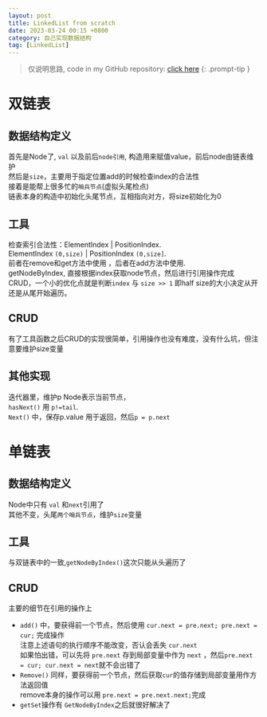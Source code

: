 ```yaml
---
layout: post
title: LinkedList from scratch
date: 2023-03-24 00:15 +0800
category: 自己实现数据结构
tag: [LinkedList]
---
```


> 仅说明思路, code in my GitHub repository: [click here](https://github.com/TonyMarsh-Hub/DataStructure/blob/master/%E6%95%B0%E7%BB%84%E5%92%8C%E9%93%BE%E8%A1%A8/MyLinkedList.java)
{: .prompt-tip }

# 双链表

## 数据结构定义

首先是Node了, `val` 以及前后`node引用`, 构造用来赋值value，前后node由链表维护   
然后是`size`，主要用于指定位置add的时候检查index的合法性    
接着是能帮上很多忙的`哨兵节点`(虚拟头尾检点)  
链表本身的构造中初始化头尾节点，互相指向对方，将size初始化为0

## 工具

检查索引合法性：ElementIndex | PositionIndex.  
ElementIndex  `(0,size)` |  PositionIndex `(0,size]`.   
前者在remove和get方法中使用 ，后者在add方法中使用.  
getNodeByIndex, 直接根据index获取node节点，然后进行引用操作完成CRUD，一个小的优化点就是判断`index` 与 `size >> 1` 即half size的大小决定从开还是从尾开始遍历。

## CRUD

有了工具函数之后CRUD的实现很简单，引用操作也没有难度，没有什么坑，但注意要维护size变量

## 其他实现 

迭代器里，维护p Node表示当前节点，  
`hasNext()` 用  `p!=tail`.  
`Next()` 中，保存p.value 用于返回，然后`p = p.next`

# 单链表

## 数据结构定义

Node中只有 `val` 和`next`引用了   
其他不变，头尾`两个哨兵节点`，维护`size`变量

## 工具

与双链表中的一致,`getNodeByIndex()`这次只能从头遍历了

## CRUD

主要的细节在引用的操作上

+ `add()` 中，要获得前一个节点，然后使用 `cur.next = pre.next; pre.next = cur;` 完成操作  
  注意上述语句的执行顺序不能改变，否认会丢失 `cur.next`  
  如果怕出错，可以先将 `pre.next` 存到局部变量中作为 `next`  ，然后`pre.next = cur; cur.next = next`就不会出错了 
+ `Remove()` 同样，要获得前一个节点，然后获取`cur`的值存储到局部变量用作方法返回值   
  remove本身的操作可以用 `pre.next = pre.next.next;`完成
+ `getSet`操作有 `GetNodeByIndex`之后就很好解决了
